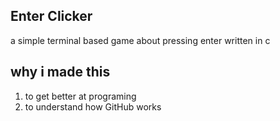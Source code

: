 ## Enter Clicker
a simple terminal based game about pressing enter
written in c
## why i made this
1. to get better at programing
2. to understand how GitHub works